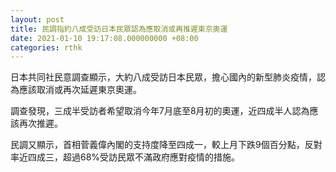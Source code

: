 ```yaml
---
layout: post
title: 民調指約八成受訪日本民眾認為應取消或再推遲東京奧運
date: 2021-01-10 19:17:08.000000000 +08:00
categories: rthk
---
```


日本共同社民意調查顯示，大約八成受訪日本民眾，擔心國內的新型肺炎疫情，認為應該取消或再次延遲東京奧運。

調查發現，三成半受訪者希望取消今年7月底至8月初的奧運，近四成半人認為應該再次推遲。

民調又顯示，首相菅義偉內閣的支持度降至四成一，較上月下跌9個百分點，反對率近四成三，超過68%受訪民眾不滿政府應對疫情的措施。
